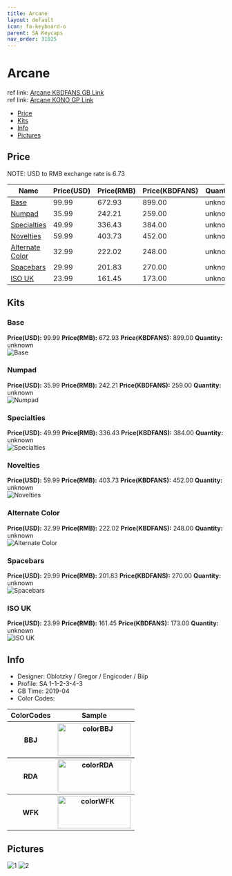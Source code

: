 ```yaml
---
title: Arcane
layout: default
icon: fa-keyboard-o
parent: SA Keycaps
nav_order: 31025
---
```


# Arcane

ref link: [Arcane KBDFANS GB Link](https://item.taobao.com/item.htm?spm=a230r.1.14.1.6d127bfcIp4HGy&id=592719002109&ns=1&abbucket=20#detail)  
ref link: [Arcane KONO GP Link](https://kono.store/products/sa-arcane)

* [Price](#price)
* [Kits](#kits)
* [Info](#info)
* [Pictures](#pictures)


## Price  
NOTE: USD to RMB exchange rate is 6.73

| Name          | Price(USD)   | Price(RMB)   |  Price(KBDFANS) | Quantity |
| ------------- | ------------ | ------------ |  ---------- | -------- |
|[Base](#base)|99.99|672.93|899.00|unknown|
|[Numpad](#numpad)|35.99|242.21|259.00|unknown|
|[Specialties](#specialties)|49.99|336.43|384.00|unknown|
|[Novelties](#novelties)|59.99|403.73|452.00|unknown|
|[Alternate Color](#alternate-color)|32.99|222.02|248.00|unknown|
|[Spacebars](#spacebars)|29.99|201.83|270.00|unknown|
|[ISO UK](#iso-uk)|23.99|161.45|173.00|unknown|


## Kits
### Base
**Price(USD):** 99.99   **Price(RMB):** 672.93   **Price(KBDFANS):** 899.00    **Quantity:** unknown  
<img src="{{ 'assets/images/sa-keycaps/arcane/kits_pics/base.jpg' | relative_url }}" alt="Base" class="image featured">

### Numpad
**Price(USD):** 35.99   **Price(RMB):** 242.21    **Price(KBDFANS):** 259.00    **Quantity:** unknown  
<img src="{{ 'assets/images/sa-keycaps/arcane/kits_pics/numpad.jpg' | relative_url }}" alt="Numpad" class="image featured">

### Specialties
**Price(USD):** 49.99   **Price(RMB):** 336.43    **Price(KBDFANS):** 384.00    **Quantity:** unknown  
<img src="{{ 'assets/images/sa-keycaps/arcane/kits_pics/specialties.jpg' | relative_url }}" alt="Specialties" class="image featured">

### Novelties
**Price(USD):** 59.99   **Price(RMB):** 403.73   **Price(KBDFANS):** 452.00    **Quantity:** unknown  
<img src="{{ 'assets/images/sa-keycaps/arcane/kits_pics/novelties.jpg' | relative_url }}" alt="Novelties" class="image featured">

### Alternate Color
**Price(USD):** 32.99   **Price(RMB):** 222.02   **Price(KBDFANS):** 248.00    **Quantity:** unknown  
<img src="{{ 'assets/images/sa-keycaps/arcane/kits_pics/alternate-color.jpg' | relative_url }}" alt="Alternate Color" class="image featured">

### Spacebars
**Price(USD):** 29.99   **Price(RMB):** 201.83    **Price(KBDFANS):** 270.00    **Quantity:** unknown  
<img src="{{ 'assets/images/sa-keycaps/arcane/kits_pics/spacebars.jpg' | relative_url }}" alt="Spacebars" class="image featured">

### ISO UK
**Price(USD):** 23.99   **Price(RMB):** 161.45    **Price(KBDFANS):** 173.00    **Quantity:** unknown  
<img src="{{ 'assets/images/sa-keycaps/arcane/kits_pics/iso-uk.jpg' | relative_url }}" alt="ISO UK" class="image featured">


## Info
* Designer: Oblotzky / Gregor / Engicoder / Biip
* Profile: SA 1-1-2-3-4-3
* GB Time: 2019-04
* Color Codes:  
<table style="width:100%">
  <tr>
    <th>ColorCodes</th>
    <th>Sample</th>
  </tr>
  <tr>
    <th>BBJ</th>
    <th><img src="{{ 'assets/images/sa-keycaps/SP_ColorCodes/abs/SP_Abs_ColorCodes_BBJ.png' | relative_url }}" alt="colorBBJ" height="75" width="170"></th>
  </tr>
  <tr>
    <th>RDA</th>
    <th><img src="{{ 'assets/images/sa-keycaps/SP_ColorCodes/abs/SP_Abs_ColorCodes_RDA.png' | relative_url }}" alt="colorRDA" height="75" width="170"></th>
  </tr>
  <tr>
    <th>WFK</th>
    <th><img src="{{ 'assets/images/sa-keycaps/SP_ColorCodes/abs/SP_Abs_ColorCodes_WFK.png' | relative_url }}" alt="colorWFK" height="75" width="170"></th>
  </tr>
</table>


## Pictures
<img src="{{ 'assets/images/sa-keycaps/arcane/rendering_pics/1.jpg' | relative_url }}" alt="1" class="image featured">
<img src="{{ 'assets/images/sa-keycaps/arcane/rendering_pics/2.jpg' | relative_url }}" alt="2" class="image featured">
